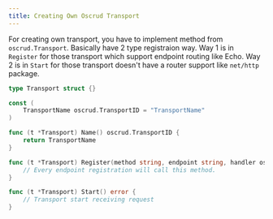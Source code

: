 ```yaml
---
title: Creating Own Oscrud Transport
---
```


For creating own transport, you have to implement method from `oscrud.Transport`. Basically have 2 type registraion way. Way 1 is in `Register` for those transport which support endpoint routing like Echo. Way 2 is in `Start` for those transport doesn't have a router support like `net/http` package.

```go
type Transport struct {}

const (
	TransportName oscrud.TransportID = "TransportName"
)

func (t *Transport) Name() oscrud.TransportID {
	return TransportName
}

func (t *Transport) Register(method string, endpoint string, handler oscrud.TransportHandler) {
	// Every endpoint registration will call this method.
}

func (t *Transport) Start() error {
	// Transport start receiving request
}
```
